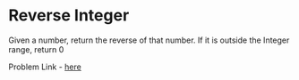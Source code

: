 # Reverse Integer

Given a number, return the reverse of that number. If it is outside the Integer range, return 0

Problem Link - [here](https://leetcode.com/problems/reverse-integer/)
